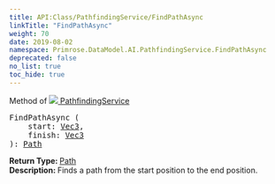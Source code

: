 ```yaml
---
title: API:Class/PathfindingService/FindPathAsync
linkTitle: "FindPathAsync"
weight: 70
date: 2019-08-02
namespace: Primrose.DataModel.AI.PathfindingService.FindPathAsync
deprecated: false
no_list: true
toc_hide: true
---
```

Method of <a href="/docs/api-reference/Class/PathfindingService"><img src="/icons/silk/arrow_out.png"/>&nbsp;PathfindingService</a>
<pre class="method-declaration">
FindPathAsync (
    start: <a class="type" href="/docs/api-reference/DataType/Vec3">Vec3</a>,
    finish: <a class="type" href="/docs/api-reference/DataType/Vec3">Vec3</a>
): <a class="type" href="/docs/api-reference/Class/Path">Path</a></pre>
<b>Return Type: </b>
<a class="type" href="/docs/api-reference/Class/Path">Path</a>
<br/>
<b>Description: </b>
Finds a path from the start position to the end position.

